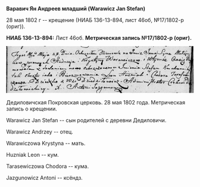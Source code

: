 **Варавич Ян Андреев младший (Warawicz Jan Stefan)**

28 мая 1802 г -- крещение (НИАБ 136-13-894, лист 46об, №17/1802-р
(ориг)).

**НИАБ 136-13-894:** Лист 46об. **Метрическая запись №17/1802-р
(ориг).**

![](./media/5f1201d6c9acebc8660c412dd5aefd2fa0c8ad5c.png)

Дедиловичская Покровская церковь. 28 мая 1802 года. Метрическая запись о
крещении.

Warawicz Jan Stefan -- сын родителей с деревни Дедиловичи.

Warawicz Andrzey -- отец.

Warawiczowa Krystyna -- мать.

Huzniak Leon -- кум.

Tarasewiczowa Chodora -- кума.

Jazgunowicz Antoni -- ксёндз.
